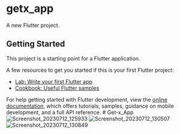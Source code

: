# getx_app

A new Flutter project.

## Getting Started

This project is a starting point for a Flutter application.

A few resources to get you started if this is your first Flutter project:

- [Lab: Write your first Flutter app](https://docs.flutter.dev/get-started/codelab)
- [Cookbook: Useful Flutter samples](https://docs.flutter.dev/cookbook)

For help getting started with Flutter development, view the
[online documentation](https://docs.flutter.dev/), which offers tutorials,
samples, guidance on mobile development, and a full API reference.
#   G e t - x _ A p p 
 ![Screenshot_20230712_125933](https://github.com/hardikrathod003/Get-x_App/assets/111499904/fca00c65-0b40-4ad3-b280-6d5e224b490b)
![Screenshot_20230712_130507](https://github.com/hardikrathod003/Get-x_App/assets/111499904/d48a10cc-9a1c-439a-b293-efadc4d0148a)
![Screenshot_20230712_130849](https://github.com/hardikrathod003/Get-x_App/assets/111499904/c1fb90a6-a974-4658-9413-e154f57c8633)


